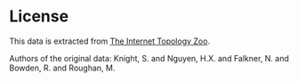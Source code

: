 # License

This data is extracted from [The Internet Topology Zoo](http://www.topology-zoo.org/).

Authors of the original data: Knight, S. and Nguyen, H.X. and Falkner, N. and Bowden, R. and Roughan, M.
